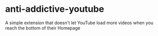 # anti-addictive-youtube
A simple extension that doesn't let YouTube load more videos when you reach the bottom of their Homepage
